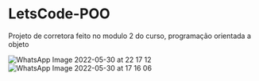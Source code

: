 # LetsCode-POO
Projeto de corretora feito no modulo 2 do curso, programação orientada a objeto


![WhatsApp Image 2022-05-30 at 22 17 12](https://user-images.githubusercontent.com/100967661/171074437-67e83063-f713-4e11-a737-47cae4ee7f51.jpeg)
![WhatsApp Image 2022-05-30 at 17 16 06](https://user-images.githubusercontent.com/100967661/171074465-247846b8-58fa-4971-9529-e59765c5a09b.jpeg)
